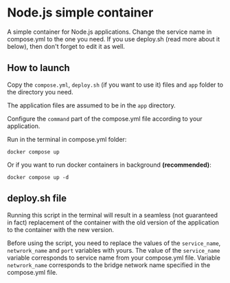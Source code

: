 # Node.js simple container

A simple container for Node.js applications. Change the service name in compose.yml to the one you need. If you use deploy.sh (read more about it below), then don't forget to edit it as well.

## How to launch

Copy the `compose.yml`, `deploy.sh` (if you want to use it) files and `app` folder to the directory you need.

The application files are assumed to be in the `app` directory.

Configure the `command` part of the compose.yml file according to your application.

Run in the terminal in compose.yml folder:

```
docker compose up
```

Or if you want to run docker containers in background **(recommended)**:

```
docker compose up -d
```

## deploy.sh file

Running this script in the terminal will result in a seamless (not guaranteed in fact) replacement of the container with the old version of the application to the container with the new version.

Before using the script, you need to replace the values of the `service_name`, `netwrork_name` and `port` variables with yours. The value of the `service_name` variable corresponds to service name from your compose.yml file. Variable `netwrork_name` corresponds to the bridge network name specified in the compose.yml file.